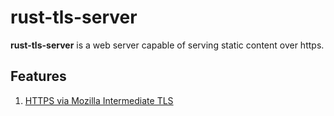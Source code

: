 # rust-tls-server

**rust-tls-server** is a web server capable of serving static content over https.


## Features
1. [HTTPS via Mozilla Intermediate TLS](https://wiki.mozilla.org/Security/Server_Side_TLS)
